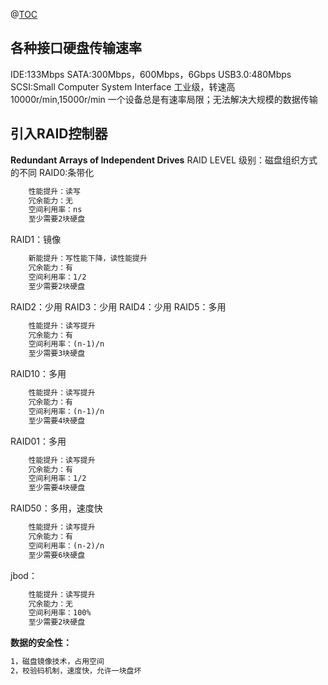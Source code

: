 ﻿@[TOC](RAID磁盘阵列基础)
## 各种接口硬盘传输速率
IDE:133Mbps
SATA:300Mbps，600Mbps，6Gbps
USB3.0:480Mbps
SCSI:Small Computer System Interface
工业级，转速高
10000r/min,15000r/min
一个设备总是有速率局限；无法解决大规模的数据传输
## 引入RAID控制器
**Redundant Arrays of Independent Drives**
RAID LEVEL
级别：磁盘组织方式的不同
RAID0:条带化
```1
	性能提升：读写
	冗余能力：无
	空间利用率：ns
	至少需要2块硬盘
```
RAID1：镜像
```1
	新能提升：写性能下降，读性能提升
	冗余能力：有
	空间利用率：1/2
	至少需要2块硬盘
```
RAID2：少用
RAID3：少用
RAID4：少用
RAID5：多用
```1
	性能提升：读写提升
	冗余能力：有
	空间利用率：(n-1)/n
	至少需要3块硬盘
```
RAID10：多用
```1
	性能提升：读写提升
	冗余能力：有
	空间利用率：(n-1)/n
	至少需要4块硬盘
```
RAID01：多用
```1
	性能提升：读写提升
	冗余能力：有
	空间利用率：1/2
	至少需要4块硬盘
```
RAID50：多用，速度快
```1
	性能提升：读写提升
	冗余能力：有
	空间利用率：(n-2)/n
	至少需要6块硬盘
```
jbod：
```1
	性能提升：读写提升
	冗余能力：无
	空间利用率：100%
	至少需要2块硬盘
```
**数据的安全性：**
```1
1，磁盘镜像技术，占用空间
2，校验码机制，速度快，允许一块盘坏
```

